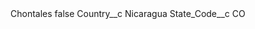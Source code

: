 <?xml version="1.0" encoding="UTF-8"?>
<CustomMetadata xmlns="http://soap.sforce.com/2006/04/metadata" xmlns:xsi="http://www.w3.org/2001/XMLSchema-instance" xmlns:xsd="http://www.w3.org/2001/XMLSchema">
    <label>Chontales</label>
    <protected>false</protected>
    <values>
        <field>Country__c</field>
        <value xsi:type="xsd:string">Nicaragua</value>
    </values>
    <values>
        <field>State_Code__c</field>
        <value xsi:type="xsd:string">CO</value>
    </values>
</CustomMetadata>
